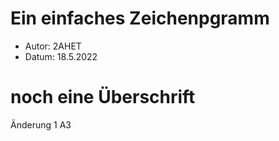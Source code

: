 # Ein einfaches Zeichenpgramm
* Autor: 2AHET
* Datum: 18.5.2022

# noch eine Überschrift

Änderung 1
A3